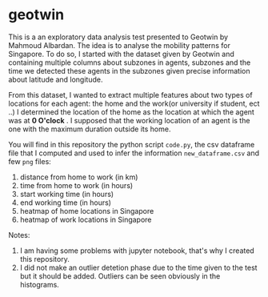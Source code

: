 # geotwin

This is a an exploratory data analysis test presented to Geotwin by Mahmoud Albardan. The idea is to analyse the mobility patterns for Singapore.
To do so, I started with the dataset given by Geotwin and containing multiple columns about subzones in agents, subzones and the time we detected  these agents in the subzones given precise information about latitude and longitude.

From this dataset, I wanted to extract multiple features about two types of locations for each agent: the home and the work(or university if student, ect ..)
I determined the location of the home as the location at which the agent was at **0 O'clock** . I supposed that the working location of an agent is the one with the maximum duration outside its home.


You will find in this repository the python script `code.py`, the csv dataframe file that I computed and used to infer the information `new_dataframe.csv` and few `png` files:
1. distance from home to work (in km)
2. time from home to work (in hours)
3. start working time (in hours)
4. end working time (in hours)
5. heatmap of home locations in Singapore
6. heatmap of work locations in Singapore



Notes: 
1. I am having some problems with jupyter notebook, that's why I created this repository.
2. I did not make an outlier detetion phase due to the time given to the test but it should be added. Outliers can be seen obviously in the histograms.
